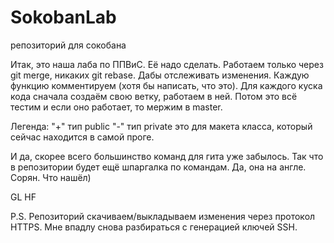 ﻿# SokobanLab
репозиторий для сокобана

Итак, это наша лаба по ППВиС. Её надо сделать.
Работаем только через git merge, никаких git rebase. Дабы отслеживать 
изменения. Каждую функцию комментируем (хотя бы написать, что это).
Для каждого куска кода сначала создаём свою ветку, работаем в ней.
Потом это всё тестим и если оно работает, то мержим в master.

Легенда:
"+" тип public
"-" тип private
это для макета класса, который сейчас находится в самой проге.

И да, скорее всего большинство команд для гита уже забылось.
Так что в репозитории будет ещё шпаргалка по командам. Да, она на англе.
Сорян. Что нашёл)

GL HF

P.S. Репозиторий скачиваем/выкладываем изменения через протокол HTTPS.
Мне впадлу снова разбираться с генерацией ключей SSH.